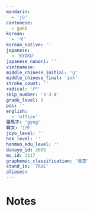 ```yaml
---
mandarin:
  - 'jú'
cantonese:
  - guk6
korean:
  - '국'
korean_native: ''
japanese:
  - 'KYOKU'
japanese_nanori: ''
vietnamese:
middle_chinese_initial: 'g'
middle_chinese_final: 'ɨok'
stroke_count: ''
radical: '尸'
skip_number: '3-3-4'
grade_level: 3
pos: ''
english:
  - 'office'
羅馬字: 'gyog'
韓文: '굑'
joyo_level: ''
hsk_level: ''
hanmun_edu_level: ''
danayo_id: 3099
mc_id: 3117
graphemic_classification: '會意'
stand_in: 'TRUE'
aliases:
---
```


# Notes

